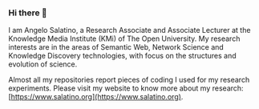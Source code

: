 ### Hi there 👋

I am Angelo Salatino, a Research Associate and Associate Lecturer at the Knowledge Media Institute (KMi) of The Open University. My research interests are in the areas of Semantic Web, Network Science and Knowledge Discovery technologies, with focus on the structures and evolution of science.

Almost all my repositories report pieces of coding I used for my research experiments. Please visit my website to know more about my research: [https://www.salatino.org](https://www.salatino.org).

<!--![Angelo's github stats](https://github-readme-stats.vercel.app/api?username=angelosalatino&show_icons=true)

**angelosalatino/angelosalatino** is a ✨ _special_ ✨ repository because its `README.md` (this file) appears on your GitHub profile.

Here are some ideas to get you started:

- 🔭 I’m currently working on ...
- 🌱 I’m currently learning ...
- 👯 I’m looking to collaborate on ...
- 🤔 I’m looking for help with ...
- 💬 Ask me about ...
- 📫 How to reach me: ...
- 😄 Pronouns: ...
- ⚡ Fun fact: ...
-->
